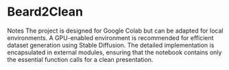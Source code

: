 # Beard2Clean

Notes
The project is designed for Google Colab but can be adapted for local environments.
A GPU-enabled environment is recommended for efficient dataset generation using Stable Diffusion.
The detailed implementation is encapsulated in external modules, ensuring that the notebook contains only the essential function calls for a clean presentation.
